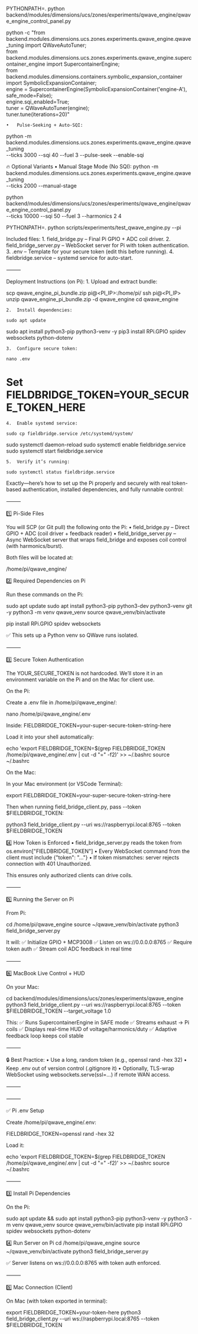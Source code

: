 PYTHONPATH=. python backend/modules/dimensions/ucs/zones/experiments/qwave_engine/qwave_engine_control_panel.py

python -c "from backend.modules.dimensions.ucs.zones.experiments.qwave_engine.qwave_tuning import QWaveAutoTuner; \
from backend.modules.dimensions.ucs.zones.experiments.qwave_engine.supercontainer_engine import SupercontainerEngine; \
from backend.modules.dimensions.containers.symbolic_expansion_container import SymbolicExpansionContainer; \
engine = SupercontainerEngine(SymbolicExpansionContainer('engine-A'), safe_mode=False); \
engine.sqi_enabled=True; \
tuner = QWaveAutoTuner(engine); \
tuner.tune(iterations=20)"

	•	Pulse-Seeking + Auto-SQI:
python -m backend.modules.dimensions.ucs.zones.experiments.qwave_engine.qwave_tuning \
    --ticks 3000 --sqi 40 --fuel 3 --pulse-seek --enable-sqi


🔥 Optional Variants
	•	Manual Stage Mode (No SQI):
python -m backend.modules.dimensions.ucs.zones.experiments.qwave_engine.qwave_tuning \
    --ticks 2000 --manual-stage

python backend/modules/dimensions/ucs/zones/experiments/qwave_engine/qwave_engine_control_panel.py \
    --ticks 10000 --sqi 50 --fuel 3 --harmonics 2 4

PYTHONPATH=. python scripts/experiments/test_qwave_engine.py --pi

Included files:
	1.	field_bridge.py – Final Pi GPIO + ADC coil driver.
	2.	field_bridge_server.py – WebSocket server for Pi with token authentication.
	3.	.env – Template for your secure token (edit this before running).
	4.	fieldbridge.service – systemd service for auto-start.

⸻

Deployment Instructions (on Pi):
	1.	Upload and extract bundle:

scp qwave_engine_pi_bundle.zip pi@<PI_IP>:/home/pi/
ssh pi@<PI_IP>
unzip qwave_engine_pi_bundle.zip -d qwave_engine
cd qwave_engine

	2.	Install dependencies:

    sudo apt update
sudo apt install python3-pip python3-venv -y
pip3 install RPi.GPIO spidev websockets python-dotenv

	3.	Configure secure token:

    nano .env
# Set FIELDBRIDGE_TOKEN=YOUR_SECURE_TOKEN_HERE

	4.	Enable systemd service:

    sudo cp fieldbridge.service /etc/systemd/system/
sudo systemctl daemon-reload
sudo systemctl enable fieldbridge.service
sudo systemctl start fieldbridge.service

	5.	Verify it’s running:

    sudo systemctl status fieldbridge.service

    












Exactly—here’s how to set up the Pi properly and securely with real token-based authentication, installed dependencies, and fully runnable control:

⸻

1️⃣ Pi-Side Files

You will SCP (or Git pull) the following onto the Pi:
	•	field_bridge.py – Direct GPIO + ADC (coil driver + feedback reader)
	•	field_bridge_server.py – Async WebSocket server that wraps field_bridge and exposes coil control (with harmonics/burst).

Both files will be located at:

/home/pi/qwave_engine/

2️⃣ Required Dependencies on Pi

Run these commands on the Pi:

sudo apt update
sudo apt install python3-pip python3-dev python3-venv git -y
python3 -m venv qwave_venv
source qwave_venv/bin/activate

pip install RPi.GPIO spidev websockets

✅ This sets up a Python venv so QWave runs isolated.

⸻

3️⃣ Secure Token Authentication

The YOUR_SECURE_TOKEN is not hardcoded.
We’ll store it in an environment variable on the Pi and on the Mac for client use.

On the Pi:

Create a .env file in /home/pi/qwave_engine/:

nano /home/pi/qwave_engine/.env

Inside:
FIELDBRIDGE_TOKEN=your-super-secure-token-string-here

Load it into your shell automatically:

echo 'export FIELDBRIDGE_TOKEN=$(grep FIELDBRIDGE_TOKEN /home/pi/qwave_engine/.env | cut -d "=" -f2)' >> ~/.bashrc
source ~/.bashrc


On the Mac:

In your Mac environment (or VSCode Terminal):

export FIELDBRIDGE_TOKEN=your-super-secure-token-string-here


Then when running field_bridge_client.py, pass --token $FIELDBRIDGE_TOKEN:

python3 field_bridge_client.py --uri ws://raspberrypi.local:8765 --token $FIELDBRIDGE_TOKEN

4️⃣ How Token is Enforced
	•	field_bridge_server.py reads the token from os.environ["FIELDBRIDGE_TOKEN"]
	•	Every WebSocket command from the client must include {"token": "..."}
	•	If token mismatches: server rejects connection with 401 Unauthorized.

This ensures only authorized clients can drive coils.

⸻

5️⃣ Running the Server on Pi

From Pi:

cd /home/pi/qwave_engine
source ~/qwave_venv/bin/activate
python3 field_bridge_server.py

It will:
✅ Initialize GPIO + MCP3008
✅ Listen on ws://0.0.0.0:8765
✅ Require token auth
✅ Stream coil ADC feedback in real time

⸻

6️⃣ MacBook Live Control + HUD

On your Mac:

cd backend/modules/dimensions/ucs/zones/experiments/qwave_engine
python3 field_bridge_client.py --uri ws://raspberrypi.local:8765 --token $FIELDBRIDGE_TOKEN --target_voltage 1.0

This:
✅ Runs SupercontainerEngine in SAFE mode
✅ Streams exhaust → Pi coils
✅ Displays real-time HUD of voltage/harmonics/duty
✅ Adaptive feedback loop keeps coil stable

⸻

🔒 Best Practice:
	•	Use a long, random token (e.g., openssl rand -hex 32)
	•	Keep .env out of version control (.gitignore it)
	•	Optionally, TLS-wrap WebSocket using websockets.serve(ssl=...) if remote WAN access.

⸻


⸻

✅ Pi .env Setup

Create /home/pi/qwave_engine/.env:

FIELDBRIDGE_TOKEN=openssl rand -hex 32

Load it:

echo 'export FIELDBRIDGE_TOKEN=$(grep FIELDBRIDGE_TOKEN /home/pi/qwave_engine/.env | cut -d "=" -f2)' >> ~/.bashrc
source ~/.bashrc


⸻

3️⃣ Install Pi Dependencies

On the Pi:

sudo apt update && sudo apt install python3-pip python3-venv -y
python3 -m venv qwave_venv
source qwave_venv/bin/activate
pip install RPi.GPIO spidev websockets python-dotenv

4️⃣ Run Server on Pi
cd /home/pi/qwave_engine
source ~/qwave_venv/bin/activate
python3 field_bridge_server.py

✅ Server listens on ws://0.0.0.0:8765 with token auth enforced.

⸻

5️⃣ Mac Connection (Client)

On Mac (with token exported in terminal):

export FIELDBRIDGE_TOKEN=your-token-here
python3 field_bridge_client.py --uri ws://raspberrypi.local:8765 --token $FIELDBRIDGE_TOKEN

